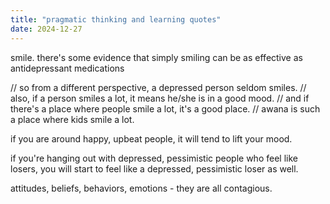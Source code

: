 ```yaml
---
title: "pragmatic thinking and learning quotes"
date: 2024-12-27
---
```


smile. there's some evidence that simply smiling can be as effective as antidepressant medications

// so from a different perspective, a depressed person seldom smiles.
// also, if a person smiles a lot, it means he/she is in a good mood.
// and if there's a place where people smile a lot, it's a good place.
// awana is such a place where kids smile a lot.

if you are around happy, upbeat people, it will tend to lift your mood.

if you're hanging out with depressed, pessimistic people who feel like losers, you will start to feel like a depressed, pessimistic loser as well.

attitudes, beliefs, behaviors, emotions - they are all contagious.
